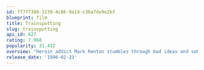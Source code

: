 ```yaml
---
id: ff777380-3239-4c86-9a14-c36a7de9e2bf
blueprint: film
title: Trainspotting
slug: trainspotting
api_id: 627
rating: 7.968
popularity: 31.432
overview: "Heroin addict Mark Renton stumbles through bad ideas and sobriety attempts with his unreliable friends -- Sick Boy, Begbie, Spud and Tommy. He also has an underage girlfriend, Diane, along for the ride. After cleaning up and moving from Edinburgh to London, Mark finds he can't escape the life he left behind when Begbie shows up at his front door on the lam, and a scheming Sick Boy follows."
release_date: '1996-02-23'
---
```

